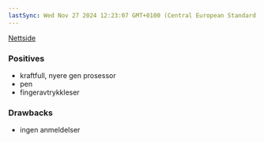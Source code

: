 ```yaml
---
lastSync: Wed Nov 27 2024 12:23:07 GMT+0100 (Central European Standard Time)
---
```

[Nettside](https://www.elkjop.no/product/pc-datautstyr-og-kontor/pc/barbar-pc/asus-vivobook-s-14x-i7-13700h16512oledevo-145-barbar-pc/617393)

### Positives
- kraftfull, nyere gen prosessor
- pen
- fingeravtrykkleser

### Drawbacks
- ingen anmeldelser 